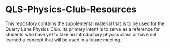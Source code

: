 # QLS-Physics-Club-Resources

This repository contains the supplemental material that is to be used for the Quarry Lane Physics Club. Its primary intent is to serve as a reference for students who have yet to take an introductory physics class or have not learned a concept that will be used in a future meeting.
